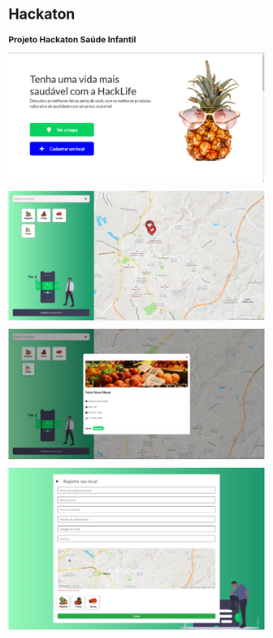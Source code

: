 # Hackaton

### Projeto Hackaton Saúde Infantil

![image](./imagesReadme/home.png)

![image](./imagesReadme/map.png)

![image](./imagesReadme/modal.png)

![image](./imagesReadme/create.png)

